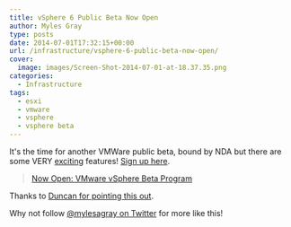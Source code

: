 ```yaml
---
title: vSphere 6 Public Beta Now Open
author: Myles Gray
type: posts
date: 2014-07-01T17:32:15+00:00
url: /infrastructure/vsphere-6-public-beta-now-open/
cover:
  image: images/Screen-Shot-2014-07-01-at-18.37.35.png
categories:
  - Infrastructure
tags:
  - esxi
  - vmware
  - vsphere
  - vsphere beta
---
```


It's the time for another VMWare public beta, bound by NDA but there are some VERY [exciting][1] features! [Sign up here][2].

> [Now Open: VMware vSphere Beta Program](https://blogs.vmware.com/vsphere/2014/06/now-open-vmware-vsphere-beta-program.html)

Thanks to [Duncan for pointing this out][3].

Why not follow [@mylesagray on Twitter][4] for more like this!

 [1]: https://blogs.vmware.com/vsphere/2014/06/virtual-volumes-public-beta.html
 [2]: https://communities.vmware.com/community/vmtn/vsphere-beta
 [3]: http://www.yellow-bricks.com/2014/07/01/public-vsphere-beta-sign-provide-feedback-now/
 [4]: https://twitter.com/mylesagray